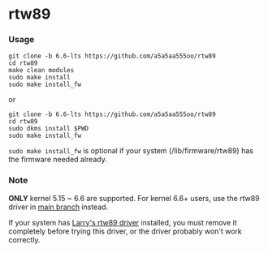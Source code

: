 rtw89
===========
### Usage

```
git clone -b 6.6-lts https://github.com/a5a5aa555oo/rtw89
cd rtw89
make clean modules
sudo make install
sudo make install_fw
```
or
```
git clone -b 6.6-lts https://github.com/a5a5aa555oo/rtw89
cd rtw89
sudo dkms install $PWD
sudo make install_fw
```

`sudo make install_fw` is optional if your system (/lib/firmware/rtw89) has the firmware needed already.

### Note
**ONLY** kernel 5.15 ~ 6.6 are supported. For kernel 6.6+ users, use the rtw89 driver in [main branch](https://github.com/a5a5aa555oo/rtw89) instead.

If your system has [Larry's rtw89 driver](https://github.com/lwfinger/rtw89) installed, you must remove it completely before trying this driver, or the driver probably won't work correctly.
